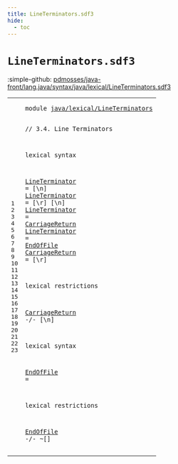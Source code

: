```yaml
---
title: LineTerminators.sdf3
hide:
  - toc
---
```


# `LineTerminators.sdf3`

:simple-github: [pdmosses/java-front/lang.java/syntax/java/lexical/LineTerminators.sdf3]

[pdmosses/java-front/lang.java/syntax/java/lexical/LineTerminators.sdf3]: https://github.com/pdmosses/java-front/blob/master/lang.java/syntax/java/lexical/LineTerminators.sdf3 "The source file on GitHub"

<div class="sdf3"><table class="highlighttable"><tbody><tr><td class="linenos"><div class="linenodiv"><pre><span></span>1
2
3
4
5
6
7
8
9
10
11
12
13
14
15
16
17
18
19
20
21
22
23
</pre></div></td>
<td class="code"><pre><code><span class="keyword">module</span> <a href="../Main.sdf3#java/lexical/LineTerminators_144_172" id="java/lexical/LineTerminators_7_35" title="Referenced at ../Main.sdf3 line 9">java/lexical/LineTerminators</a>

<span class="layout">// 3.4. Line Terminators</span>

<span class="keyword">lexical syntax</span>

  <a href="../Comments.sdf3#LineTerminator_193_207" id="LineTerminator_81_95" title="Referenced at ../Comments.sdf3 line 16">LineTerminator</a> = [\n]
  <a href="../Comments.sdf3#LineTerminator_193_207" id="LineTerminator_105_119" title="Referenced at ../Comments.sdf3 line 16">LineTerminator</a> = [\r] [\n]
  <a href="../Comments.sdf3#LineTerminator_193_207" id="LineTerminator_134_148" title="Referenced at ../Comments.sdf3 line 16">LineTerminator</a> = <a href="#CarriageReturn_197_211" id="CarriageReturn_151_165" title="Defined at line 11">CarriageReturn</a>
  <a href="../Comments.sdf3#LineTerminator_193_207" id="LineTerminator_168_182" title="Referenced at ../Comments.sdf3 line 16">LineTerminator</a> = <a href="#EndOfFile_287_296" id="EndOfFile_185_194" title="Defined at line 19">EndOfFile</a>
  <a href="#CarriageReturn_244_258" id="CarriageReturn_197_211" title="Referenced at line 15">CarriageReturn</a> = [\r]

<span class="keyword">lexical restrictions</span>

  <a href="#CarriageReturn_197_211" id="CarriageReturn_244_258" title="Defined at line 11">CarriageReturn</a> -/- [\n]

<span class="keyword">lexical syntax</span>

  <a href="#EndOfFile_324_333" id="EndOfFile_287_296" title="Referenced at line 23">EndOfFile</a> =

<span class="keyword">lexical restrictions</span>

  <a href="#EndOfFile_287_296" id="EndOfFile_324_333" title="Defined at line 19">EndOfFile</a> -/- ~[]
</code></pre></td></tr></tbody></table></div>